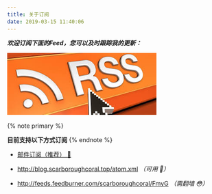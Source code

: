 ```yaml
---
title: 关于订阅
date: 2019-03-15 11:40:06
---
```






***欢迎订阅下面的Feed，您可以及时跟踪我的更新：***

![](index/top.jpg)

{% note primary %}



**目前支持以下方式订阅**
{% endnote %}




- [邮件订阅（推荐） 🤣 ](https://feedburner.google.com/fb/a/mailverify?uri=scarboroughcoral/FmyG&amp;loc=zh_CN/)
- http://blog.scarboroughcoral.top/atom.xml *（可用 🙂）*
  
- http://feeds.feedburner.com/scarboroughcoral/FmyG *（需翻墙 😳）*
  

